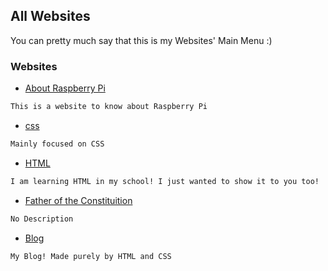 ## All Websites

You can pretty much say that this is my Websites' Main Menu :)

### Websites

* [About Raspberry Pi](https://yb-g-personal.github.io/about-raspberry-pi/home.html) 
```markdown
This is a website to know about Raspberry Pi 
```

* [css](https://yb-g-personal.github.io/css/home)
```markdown
Mainly focused on CSS 
```

* [HTML](https://yb-g-personal.github.io/html/)
```markdown
I am learning HTML in my school! I just wanted to show it to you too! 
```

* [Father of the Constituition](https://yb-g-personal.github.io/Father-Of-Constitution/home)
```markdown
No Description
```

* [Blog](https://yb-g-personal.github.io/blog/)
```markdown
My Blog! Made purely by HTML and CSS 
```
